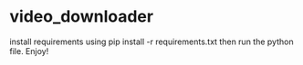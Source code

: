 # video_downloader
install requirements using pip install -r requirements.txt then run the python file.
Enjoy!
